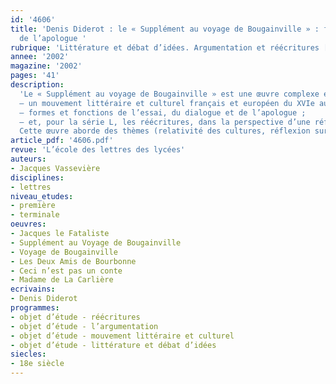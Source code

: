 ```yaml
---
id: '4606'
title: 'Denis Diderot : le « Supplément au voyage de Bougainville » : formes et limites
  de l’apologue '
rubrique: 'Littérature et débat d’idées. Argumentation et réécritures [1re-Tle]'
annee: '2002'
magazine: '2002'
pages: '41'
description: 
  'Le « Supplément au voyage de Bougainville » est une œuvre complexe et attachante, qui peut intéresser aussi bien le professeur de français de première que celui de « littérature » en terminale. Sa relative brièveté la rend abordable dans beaucoup de classes, d’autant que son étude permet de croiser trois objets d’étude du programme de première :
  – un mouvement littéraire et culturel français et européen du XVIe au XVIIIe siècle (les Lumières) ;
  – formes et fonctions de l’essai, du dialogue et de l’apologue ;
  – et, pour la série L, les réécritures, dans la perspective d’une réflexion sur l’intertextualité et la singularité des textes.
  Cette œuvre aborde des thèmes (relativité des cultures, réflexion sur le fondement des lois, les valeurs, la notion de nature, l’utopie, la morale sexuelle) susceptibles d’intéresser les élèves et de les préparer à l’enseignement de la philosophie.'
article_pdf: '4606.pdf'
revue: 'L’école des lettres des lycées'
auteurs:
- Jacques Vassevière
disciplines:
- lettres
niveau_etudes:
- première
- terminale
oeuvres:
- Jacques le Fataliste
- Supplément au Voyage de Bougainville
- Voyage de Bougainville
- Les Deux Amis de Bourbonne
- Ceci n’est pas un conte
- Madame de La Carlière
ecrivains:
- Denis Diderot
programmes:
- objet d’étude - réécritures
- objet d’étude - l’argumentation
- objet d’étude - mouvement littéraire et culturel
- objet d’étude - littérature et débat d’idées
siecles:
- 18e siècle
---
```

